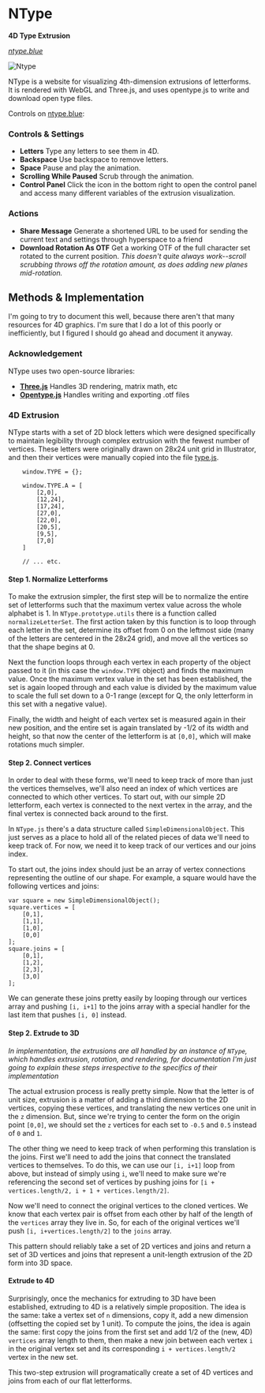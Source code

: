 # NType

__4D Type Extrusion__

_[ntype.blue](http://ntype.blue "Ntype.Blue")_

![Ntype](http://ntype.blue/assets/ntype.jpg)

NType is a website for visualizing 4th-dimension extrusions of letterforms. It is rendered with WebGL and Three.js, and uses opentype.js to write and download open type files.

Controls on [ntype.blue](http://ntype.blue):

### Controls & Settings

* __Letters__ Type any letters to see them in 4D.
* __Backspace__ Use backspace to remove letters.
* __Space__ Pause and play the animation.
* __Scrolling While Paused__ Scrub through the animation.
* __Control Panel__ Click the icon in the bottom right to open the control panel and access many different variables of the extrusion visualization.

### Actions

* __Share Message__ Generate a shortened URL to be used for sending the current text and settings through hyperspace to a friend
* __Download Rotation As OTF__ Get a working OTF of the full character set rotated to the current position. *This doesn't quite always work--scroll scrubbing throws off the rotation amount, as does adding new planes mid-rotation.*

## Methods & Implementation

I'm going to try to document this well, because there aren't that many resources for 4D graphics. I'm sure that I do a lot of this poorly or inefficiently, but I figured I should go ahead and document it anyway.

### Acknowledgement

NType uses two open-source libraries:

* __[Three.js](http://threejs.org)__ Handles 3D rendering, matrix math, etc
* __[Opentype.js](http://nodebox.github.io/opentype.js/)__ Handles writing and exporting .otf files

### 4D Extrusion

NType starts with a set of 2D block letters which were designed specifically to maintain legibility through complex extrusion with the fewest number of vertices. These letters were originally drawn on 28x24 unit grid in Illustrator, and then their vertices were manually copied into the file [type.js](http://github.com/kevinzweerink/ntype/tree/master/js/type.js).

		window.TYPE = {};

		window.TYPE.A = [
			[2,0],
			[12,24],
			[17,24],
			[27,0],
			[22,0],
			[20,5],
			[9,5],
			[7,0]
		]

		// ... etc.

#### Step 1. Normalize Letterforms

To make the extrusion simpler, the first step will be to normalize the entire set of letterforms such that the maximum vertex value across the whole alphabet is 1. In `NType.prototype.utils` there is a function called `normalizeLetterSet`. The first action taken by this function is to loop through each letter in the set, determine its offset from 0 on the leftmost side (many of the letters are centered in the 28x24 grid), and move all the vertices so that the shape begins at 0. 

Next the function loops through each vertex in each property of the object passed to it (in this case the `window.TYPE` object) and finds the maximum value. Once the maximum vertex value in the set has been established, the set is again looped through and each value is divided by the maximum value to scale the full set down to a 0-1 range (except for Q, the only letterform in this set with a negative value).

Finally, the width and height of each vertex set is measured again in their new position, and the entire set is again translated by -1/2 of its width and height, so that now the center of the letterform is at `[0,0]`, which will make rotations much simpler.

#### Step 2. Connect vertices

In order to deal with these forms, we'll need to keep track of more than just the vertices themselves, we'll also need an index of which vertices are connected to which other vertices. To start out, with our simple 2D letterform, each vertex is connected to the next vertex in the array, and the final vertex is connected back around to the first.

In `NType.js` there's a data structure called `SimpleDimensionalObject`. This just serves as a place to hold all of the related pieces of data we'll need to keep track of. For now, we need it to keep track of our vertices and our joins index.

To start out, the joins index should just be an array of vertex connections representing the outline of our shape. For example, a square would have the following vertices and joins:

	var square = new SimpleDimensionalObject();
	square.vertices = [
		[0,1],
		[1,1],
		[1,0],
		[0,0]
	];
	square.joins = [
		[0,1],
		[1,2],
		[2,3],
		[3,0]
	];

We can generate these joins pretty easily by looping through our vertices array and pushing `[i, i+1]` to the joins array with a special handler for the last item that pushes `[i, 0]` instead.

#### Step 2. Extrude to 3D

*In implementation, the extrusions are all handled by an instance of `NType`, which handles extrusion, rotation, and rendering, for documentation I'm just going to explain these steps irrespective to the specifics of their implementation*

The actual extrusion process is really pretty simple. Now that the letter is of unit size, extrusion is a matter of adding a third dimension to the 2D vertices, copying these vertices, and translating the new vertices one unit in the `z` dimension. But, since we're trying to center the form on the origin point `[0,0]`, we should set the `z` vertices for each set to `-0.5` and `0.5` instead of `0` and `1`.

The other thing we need to keep track of when performing this translation is the joins. First we'll need to add the joins that connect the translated vertices to themselves. To do this, we can use our `[i, i+1]` loop from above, but instead of simply using `i`, we'll need to make sure we're referencing the second set of vertices by pushing joins for `[i + vertices.length/2, i + 1 + vertices.length/2]`.

Now we'll need to connect the original vertices to the cloned vertices. We know that each vertex pair is offset from each other by half of the length of the `vertices` array they live in. So, for each of the original vertices we'll push `[i, i+vertices.length/2]` to the `joins` array.

This pattern should reliably take a set of 2D vertices and joins and return a set of 3D vertices and joins that represent a unit-length extrusion of the 2D form into 3D space.

#### Extrude to 4D

Surprisingly, once the mechanics for extruding to 3D have been established, extruding to 4D is a relatively simple proposition. The idea is the same: take a vertex set of `n` dimensions, copy it, add a new dimension (offsetting the copied set by 1 unit). To compute the joins, the idea is again the same: first copy the joins from the first set and add 1/2 of the (new, 4D) `vertices` array length to them, then make a new join between each vertex `i` in the original vertex set and its corresponding `i + vertices.length/2` vertex in the new set.

This two-step extrusion will programatically create a set of 4D vertices and joins from each of our flat letterforms.
